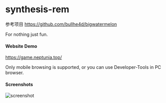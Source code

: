 # synthesis-rem
参考项目 https://github.com/bullhe4d/bigwatermelon

For nothing just fun.

#### Website Demo

https://game.neptunia.top/

Only mobile browsing is supported, or you can use Developer-Tools in PC browser.

#### Screenshots

![screenshot]("https://gitee.com/waldenth/blogimage/raw/master/img/2B3CFE9C5E6ABDACDBCF2EC74BE3BB62.jpg")
